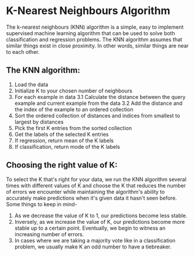 # K-Nearest Neighbours Algorithm
The k-nearest neighbours (KNN) algorithm is a simple, easy to implement supervised machine learning algorithm 
that can be used to solve both classification and regression problems.
The KNN algorithm assumes that similar things exist in close proximity. In other words, similar things are near to each other.

## The KNN algorithm:
1. Load the data
2. Initialize K to your chosen number of neighbours
3. For each example in data
  3.1 Calculate the distance between the query example and current example from the data
  3.2 Add the distance and the index of the example to an ordered collection
4. Sort the ordered collection of distances and indices from smallest to largest by distances
5. Pick the first K entries from the sorted collection
6. Get the labels of the selected K entries
7. If regression, return mean of the K labels
8. If classification, return mode of the K labels

## Choosing the right value of K:
To select the K that's right for your data, we run the KNN algorithm several times with different values of K and
choose the K that reduces the number of errors we encounter while maintaining the algorithm's ability to accurately
make predictions when it's given data it hasn't seen before.
Some things to keep in mind-
1. As we decrease the value of K to 1, our predictions become less stable.
2. Inversely, as we increase the value of K, our predictions become more stable up to a certain point. Eventually,
   we begin to witness an increasing number of errors.
3. In cases where we are taking a majority vote like in a classification problem, we usually make K an odd number
   to have a tiebreaker.
